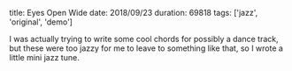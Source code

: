 title: Eyes Open Wide
date: 2018/09/23
duration: 69818
tags: ['jazz', 'original', 'demo']

I was actually trying to write some cool chords for possibly a dance track, but these were too jazzy for me to leave to something like that, so I wrote a little mini jazz tune.
